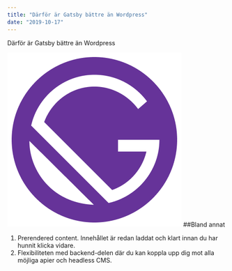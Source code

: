 ```yaml
---
title: "Därför är Gatsby bättre än Wordpress"
date: "2019-10-17"
---
```


Därför är Gatsby bättre än Wordpress

![Gatsby Logo](./gatsby-img.png)
##Bland annat

1. Prerendered content. Innehållet är redan laddat och klart innan du har hunnit klicka vidare.
2. Flexibiliteten med backend-delen där du kan koppla upp dig mot alla möjliga apier och headless CMS.

